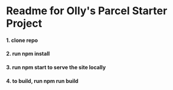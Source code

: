 # Readme for Olly's Parcel Starter Project

#### 1. clone repo
#### 2. run npm install
#### 3. run npm start to serve the site locally
#### 4. to build, run npm run build